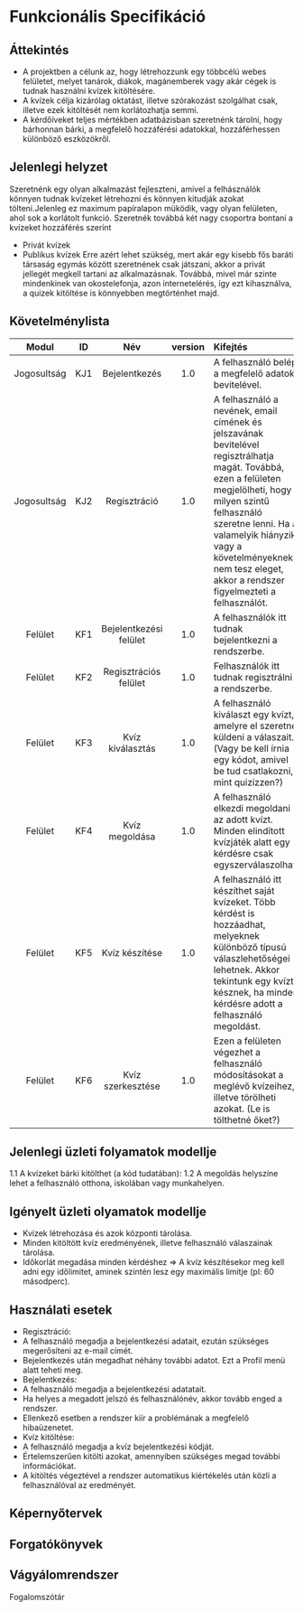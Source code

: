 Funkcionális Specifikáció
==========================

Áttekintés
-----------
 - A projektben a célunk az, hogy létrehozzunk egy többcélú webes felületet, melyet tanárok, diákok, magánemberek vagy akár cégek is tudnak használni kvízek kitöltésére.
 - A kvízek célja kizárólag oktatást, illetve szórakozást szolgálhat csak, illetve ezek kitöltését nem korlátozhatja semmi.
 - A kérdőíveket teljes mértékben adatbázisban szeretnénk tárolni, hogy bárhonnan bárki, a megfelelő hozzáférési adatokkal, hozzáférhessen különböző eszközökről.

Jelenlegi helyzet
------------------

 Szeretnénk egy olyan alkalmazást fejleszteni, amivel a felhásználók könnyen tudnak kvízeket létrehozni és könnyen kitudják azokat tölteni.Jelenleg ez maximum papíralapon müködik, vagy olyan felületen, ahol sok a korlátolt funkció. Szeretnék továbbá két nagy csoportra bontani a kvízeket hozzáférés szerint
 - Privát kvízek
 - Publikus kvízek
 Erre azért lehet szükség, mert akár egy kisebb fős baráti társaság egymás között szeretnének csak játszani, akkor a privát jellegét megkell tartani az alkalmazásnak.
 Továbbá, mivel már szinte mindenkinek van okostelefonja, azon internetelérés, így ezt kihasználva, a quizek kitöltése is könnyebben megtörténhet majd.

Követelménylista
-----------------
| Modul | ID | Név | version | Kifejtés |
| :---: | :---: | :---: | :---: | :--- |
| Jogosultság | KJ1 | Bejelentkezés | 1.0 | A felhasználó belép a megfelelő adatok bevitelével. |
| Jogosultság | KJ2 | Regisztráció | 1.0 | A felhasználó a nevének, email címének és jelszavának bevitelével regisztrálhatja magát. Továbbá, ezen a felületen megjelölheti, hogy milyen szintű felhasználó szeretne lenni. Ha a valamelyik hiányzik vagy a követelményeknek nem tesz eleget, akkor a rendszer figyelmezteti a felhasználót. |
| Felület | KF1 | Bejelentkezési felület | 1.0 | A felhasználók itt tudnak bejelentkezni a rendszerbe. |
| Felület | KF2 | Regisztrációs felület | 1.0 | Felhasználók itt tudnak regisztrálni a rendszerbe. |
| Felület | KF3 | Kvíz kiválasztás | 1.0 | A felhasználó kiválaszt egy kvízt, amelyre el szeretné küldeni a válaszait. (Vagy be kell írnia egy kódot, amivel be tud csatlakozni, mint quizizzen?) |
| Felület | KF4 | Kvíz megoldása | 1.0 | A felhasználó elkezdi megoldani az adott kvízt. Minden elindított kvízjáték alatt egy kérdésre csak egyszerválaszolhat. |
| Felület | KF5 | Kvíz készítése | 1.0 | A felhasználó itt készíthet saját kvízeket. Több kérdést is hozzáadhat, melyeknek különböző típusú válaszlehetőségei lehetnek. Akkor tekintunk egy kvízt késznek, ha minden kérdésre adott a felhasználó megoldást. |
| Felület | KF6 | Kvíz szerkesztése | 1.0 | Ezen a felületen végezhet a felhasználó módosításokat a meglévő kvízeihez, illetve törölheti azokat. (Le is tölthetné őket?)|


Jelenlegi üzleti folyamatok modellje
-------------------------------------
1.1 A kvízeket bárki kitölthet (a kód tudatában):
	1.2 A megoldás helyszíne lehet a felhasználó otthona, iskolában vagy munkahelyen.

Igényelt üzleti olyamatok modellje
------------------------------------
 - Kvízek létrehozása és azok központi tárolása.
 - Minden kitöltött kvíz eredményének, illetve felhasználó válaszainak tárolása.
 - Időkorlát megadása minden kérdéshez => A kvíz készítésekor meg kell adni egy időlimitet, aminek szintén lesz egy maximális limitje (pl: 60 másodperc).


Használati esetek
------------------
- Regisztráció:
 - A felhasználó megadja a bejelentkezési adatait, ezután szükséges megerősíteni az e-mail címét.
 - Bejelentkezés után megadhat néhány további adatot. Ezt a Profil menü alatt teheti meg.
- Bejelentkezés:
 - A felhasználó megadja a bejelentkezési adatatait.
 - Ha helyes a megadott jelszó és felhasználónév, akkor tovább enged a rendszer.
 - Ellenkező esetben a rendszer kiír a problémának a megfelelő hibaüzenetet.
- Kvíz kitöltése:
 - A felhasználó megadja a kvíz bejelentkezési kódját.
 - Értelemszerűen kitölti azokat, amennyiben szükséges megad további információkat.
 - A kitöltés végeztével a rendszer automatikus kiértékelés után közli a felhasználóval az eredményét.
 
 
Képernyőtervek
------------------

Forgatókönyvek
------------------

Vágyálomrendszer
------------------

Fogalomszótár
